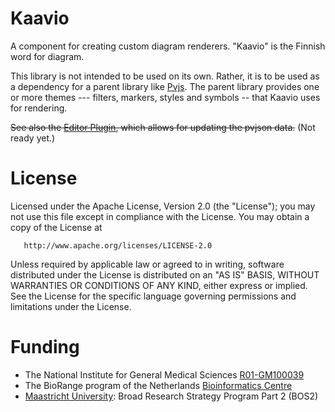 Kaavio
====================

A component for creating custom diagram renderers. "Kaavio" is the Finnish word for diagram.

This library is not intended to be used on its own. Rather, it is to be used as a dependency for a parent library like [Pvjs](https://github.com/wikipathways/pvjs). The parent library provides one or more themes --- filters, markers, styles and symbols -- that Kaavio uses for rendering.

~~See also the [Editor Plugin](https://github.com/wikipathways/kaavio-editor), which allows for updating the pvjson data.~~ (Not ready yet.)

License
=======

   Licensed under the Apache License, Version 2.0 (the "License");
   you may not use this file except in compliance with the License.
   You may obtain a copy of the License at

       http://www.apache.org/licenses/LICENSE-2.0

   Unless required by applicable law or agreed to in writing, software
   distributed under the License is distributed on an "AS IS" BASIS,
   WITHOUT WARRANTIES OR CONDITIONS OF ANY KIND, either express or implied.
   See the License for the specific language governing permissions and
   limitations under the License.


Funding
=======
* The National Institute for General Medical Sciences [R01-GM100039](http://www.nigms.nih.gov/)
* The BioRange program of the Netherlands [Bioinformatics Centre](http://www.nbic.nl/)
* [Maastricht University](http://www.maastrichtuniversity.nl/): Broad Research Strategy Program Part 2 (BOS2)
